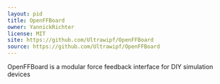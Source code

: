 ```yaml
---
layout: pid
title: OpenFFBoard
owner: YannickRichter
license: MIT
site: https://github.com/Ultrawipf/OpenFFBoard
source: https://github.com/Ultrawipf/OpenFFBoard
---
```


OpenFFBoard is a modular force feedback interface for DIY simulation devices
